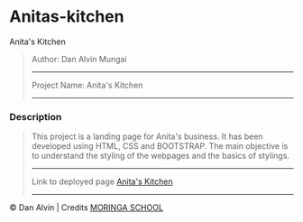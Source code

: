 # Anitas-kitchen
Anita's Kitchen

>Author: Dan Alvin Mungai
>
>---------------------------
>
>Project Name: Anita's Kitchen
>
>---------------------------
>
### Description
> This project is  a landing page for Anita's business.
>It has been developed using HTML, CSS and BOOTSTRAP.
>The main objective is to understand the styling of the webpages and the basics of stylings.
>
>---------------------------
>
>Link to deployed page <a href="https://danalvin.github.io/Anita-s-kitchen/" title="Title">
Anita's Kitchen</a>
>
>---------------------------

&copy; Dan Alvin | Credits <a href="http://moringaschool.com/" title="Title">MORINGA SCHOOL</a>
